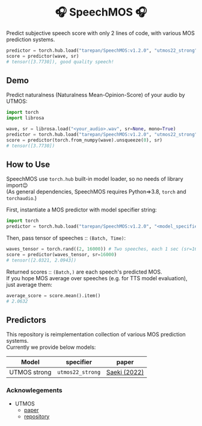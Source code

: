 <div align="center">

# 🎧 SpeechMOS 🎧 <!-- omit in toc -->

</div>

Predict subjective speech score with only 2 lines of code, with various MOS prediction systems.

```python
predictor = torch.hub.load("tarepan/SpeechMOS:v1.2.0", "utmos22_strong", trust_repo=True)
score = predictor(wave, sr)
# tensor([3.7730]), good quality speech!
```

## Demo
Predict naturalness (Naturalness Mean-Opinion-Score) of your audio by UTMOS:  

```python
import torch
import librosa

wave, sr = librosa.load("<your_audio>.wav", sr=None, mono=True)
predictor = torch.hub.load("tarepan/SpeechMOS:v1.2.0", "utmos22_strong", trust_repo=True)
score = predictor(torch.from_numpy(wave).unsqueeze(0), sr)
# tensor([3.7730])
```

## How to Use
SpeechMOS use `torch.hub` built-in model loader, so no needs of library import😉  
(As general dependencies, SpeechMOS requires Python=>3.8, `torch` and `torchaudio`.)  

First, instantiate a MOS predictor with model specifier string:
```python
import torch
predictor = torch.hub.load("tarepan/SpeechMOS:v1.2.0", "<model_specifier>", trust_repo=True)
```

Then, pass tensor of speeches :: `(Batch, Time)`:
```python
waves_tensor = torch.rand((2, 16000)) # Two speeches, each 1 sec (sr=16,000)
score = predictor(waves_tensor, sr=16000)
# tensor([2.0321, 2.0943])
```

Returned scores :: `(Batch,)` are each speech's predicted MOS.  
If you hope MOS average over speeches (e.g. for TTS model evaluation), just average them:
```python
average_score = score.mean().item()
# 2.0632
```

## Predictors
This repository is reimplementation collection of various MOS prediction systems.  
Currently we provide below models:  

| Model        | specifier        | paper                         |
|--------------|------------------|-------------------------------|
| UTMOS strong | `utmos22_strong` | [Saeki (2022)][paper_utmos22] |


### Acknowlegements <!-- omit in toc -->
- UTMOS
  - [paper][paper_utmos22]
  - [repository](https://github.com/sarulab-speech/UTMOS22)


[paper_utmos22]: https://arxiv.org/abs/2204.02152
